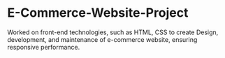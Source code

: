 # E-Commerce-Website-Project
Worked on front-end technologies, such as HTML, CSS to create Design, development, and maintenance of e-commerce website, ensuring responsive performance.   
